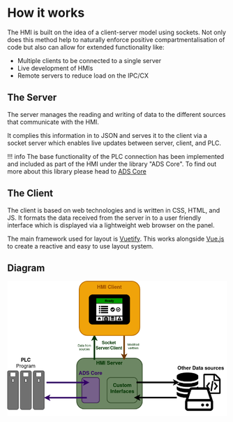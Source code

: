 # How it works

The HMI is built on the idea of a client-server model using sockets. Not only does this method help to naturally enforce positive compartmentalisation of code but also can allow for extended functionality like: 

* Multiple clients to be connected to a single server
* Live development of HMIs
* Remote servers to reduce load on the IPC/CX

## The Server

The server manages the reading and writing of data to the different sources that communicate with the HMI.

It complies this information in to JSON and serves it to the client via a socket server which enables live updates between server, client, and PLC.

!!! info
    The base functionality of the PLC connection has been implemented and included as part of the HMI under the library "ADS Core". To find out more about this library please head to [ADS Core](server/ads_core.md)

## The Client

The client is based on web technologies and is written in CSS, HTML, and JS. It formats the data received from the server in to a user friendly interface which is displayed via a lightweight web browser on the panel.

The main framework used for layout is [Vuetify](https://vuetifyjs.com/en/components/alerts/). This works alongside [Vue.js](https://v2.vuejs.org/) to create a reactive and easy to use layout system.


## Diagram
![Screenshot](img/Architecture.png)